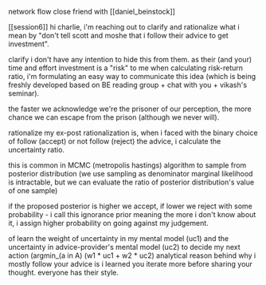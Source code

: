network flow
close friend with [[daniel_beinstock]]

[[session6]]
hi charlie,
i'm reaching out to clarify and rationalize what i mean by "don't tell scott and moshe that i follow their advice to get investment".

clarify
i don't have any intention to hide this from them. as their (and your) time and effort investment is a "risk" to me when calculating risk-return ratio, i'm formulating an easy way to communicate this idea (which is being freshly developed based on BE reading group + chat with you + vikash's seminar).

the faster we acknowledge we're the prisoner of our perception, the more chance we can escape from the prison (although we never will).

rationalize
my ex-post rationalization is, when i faced with the binary choice of follow (accept) or not follow (reject) the advice, i calculate the uncertainty ratio. 

this is common in MCMC (metropolis hastings) algorithm to sample from posterior distribution (we use sampling as denominator marginal likelihood is intractable, but we can evaluate the ratio of posterior distribution's value of one sample) 

if the proposed posterior is higher we accept, if lower we reject with some probability - i call this ignorance prior meaning the more i don't know about it, i assign higher probability on going against my judgement.


of learn the weight of uncertainty in my mental model (uc1) and the uncertainty in advice-provider's mental model (uc2) to decide my next action (argmin_(a in A) (w1 * uc1 + w2 * uc2) analytical reason behind why i mostly follow your advice is i learned you iterate more before sharing your thought. everyone has their style.